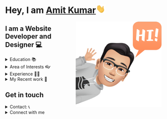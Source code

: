 <h1>Hey, I am <a href="https://www.linkedin.com/in/amit-kumar-62068218b/?jobid=1234">Amit Kumar</a><img src="https://raw.githubusercontent.com/ABSphreak/ABSphreak/master/gifs/Hi.gif" width="30px"></h1>
<img width="55%" align="right" alt="Github" src="https://github.com/itsaamyth/itsaamyth/blob/master/icons/fbavatar.png" />
<h2> I am a Website Developer and Designer 💻 </h2>
<details>
<summary>Education 📚</summary>
<ul>
  <li>Engineering (Pursuing): Greater Noida Institute of Technology (AKTU)</li>
  <li>School: St.John's School, New Delhi</li>
</ul>
</details>

<details>
<summary>Area of Interests 👓 </summary>
<ul>
  <li><a>Skills - Website Designing and Development, Database Management, Data Structures</a></li>
  <li><a> Tools - Python, C, Javascript, NodeJs, MongoDB, SocketIO, SQL, Microsoft Office, Bootstrap, html5-css3, jquery, Git </a></li>
</ul>
</details>


<details>
	<summary>Experience  👨‍💻</summary>
  <ul>
    <li>Website Designing and Development at <a href="https://www.anurezapower.in/" >Anureza Power Projects Pvt.Ltd</a></li>
    <li>NodeJs Website Backend Development at <a href="https://codingblocks.com/">Coding Blocks</a></li>
    <li>Python Development at <a href="https://codingblocks.com/">Coding Blocks</a></li>
     </ul>
</details>
<details>
  <summary>My Recent work 🤖</summary>
  <ul>
    <li>SocketIO Based chatroom application</li>
    <li>Ecommerce website using Sequelize and ExpressJs</li>
    <li><a>Website Designing and Development of Anureza Power Projects Pvt.Ltd</a></li>
    <li>Website Designing and Development of My Resume at<a href="https://itsaamyth.github.io/Amitkumar/">Amit Kumar</a></li>
  </ul>
  <summary>My Recent work 🤖</summary>
  <ul>
  <li>MERN Stack</li>
  <li>Python for Data Science</li>
  </ul>
</details>
<h2>Get in touch </h2>
<details>
  <summary>Contact: 📞</summary>
  <ul>
  <li>Mail me at <a href="mailto: amitk6228@gmail.com">
   amitk6228@gmail.com <br>
  </a></li>
</ul>
</details>
<details>
  <summary>Connect with me </summary>
  <ul>
   <li><a href="https://www.linkedin.com/in/amit-kumar-62068218b/?jobid=1234"><img src="https://github.com/itsaamyth/itsaamyth/blob/master/icons/linkedin.png" width="40" /></a>
<a href="https://github.com/itsaamyth/itsaamyth"><img src="https://github.com/itsaamyth/itsaamyth/blob/master/icons/github-logo.png" width="40" /></a>
<a href="https://www.facebook.com/profile.php?id=100004785631911"><img src="https://github.com/itsaamyth/itsaamyth/blob/master/icons/facebook.png" width="40" /></a>
<a href="mailto:amitk6228@gmail.com"><img src="https://github.com/itsaamyth/itsaamyth/blob/master/icons/gmail.png" width="40" /></a>
<a href="https://twitter.com/itsaamyth"><img src="https://github.com/itsaamyth/itsaamyth/blob/master/icons/twitter.png" width="40" /></a>
<a href="https://www.instagram.com/its.aamyth/"><img src="https://github.com/itsaamyth/itsaamyth/blob/master/icons/instagram.png" width="40" /></a></li>
    </ul>
</details>
